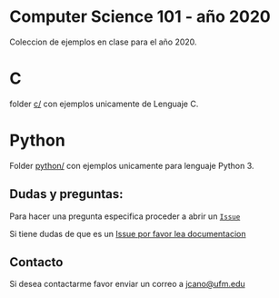 # Computer Science 101 - año 2020

Coleccion de ejemplos en clase para el año 2020.

# C

folder [c/](c/) con ejemplos unicamente de Lenguaje C.

# Python

Folder [python/](python/) con ejemplos unicamente para lenguaje Python 3.


## Dudas y preguntas:

Para hacer una pregunta especifica proceder a abrir un [`Issue`](https://github.com/cs-ufm/cs101-2020/issues)

Si tiene dudas de que es un [Issue por favor lea documentacion](https://help.github.com/en/github/managing-your-work-on-github/creating-an-issue)


## Contacto

Si desea contactarme favor enviar un correo a 
[jcano@ufm.edu](mailto:jcano@ufm.edu?subject=[CS101-2020]%20Duda%20de%20Curso)
